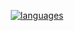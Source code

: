 <!--
### Hi there 👋
**OlaMushroom/OlaMushroom** is a ✨ _special_ ✨ repository because its `README.md` (this file) appears on your GitHub profile.
Here are some ideas to get you started:
- 🔭 I’m currently working on ...
- 🌱 I’m currently learning ...
- 👯 I’m looking to collaborate on ...
- 🤔 I’m looking for help with ...
- 💬 Ask me about ...
- 📫 How to reach me: ...
- 😄 Pronouns: ...
- ⚡ Fun fact: ...
-->

<div align='center'>

  [![languages](https://github-readme-stats.vercel.app/api/top-langs/?username=OlaMushroom&theme=nord&bg_color=-45,0e1420,1e2430&border_color=2e3440&border_radius=10&layout=compact&langs_count=10&hide_title=false)](https://github.com/anuraghazra/github-readme-stats)
  
</div>
